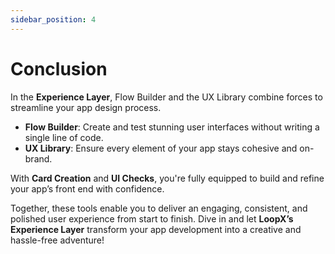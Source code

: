 ```yaml
---
sidebar_position: 4
---
```


# Conclusion

In the **Experience Layer**, Flow Builder and the UX Library combine forces to streamline your app design process.

- **Flow Builder**: Create and test stunning user interfaces without writing a single line of code.
- **UX Library**: Ensure every element of your app stays cohesive and on-brand.

With **Card Creation** and **UI Checks**, you're fully equipped to build and refine your app’s front end with confidence.

Together, these tools enable you to deliver an engaging, consistent, and polished user experience from start to finish. Dive in and let **LoopX’s Experience Layer** transform your app development into a creative and hassle-free adventure!
